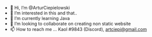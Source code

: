 - 👋 Hi, I’m @ArturCiepielowski
- 👀 I’m interested in this and that..
- 🌱 I’m currently learning Java
- 💞️ I’m looking to collaborate on creating non static website
- 📫 How to reach me ... Kaol #9843 (Discord), artciepi@gmail.com

<!---
ArturCiepielowski/ArturCiepielowski is a ✨ special ✨ repository because its `README.md` (this file) appears on your GitHub profile.
You can click the Preview link to take a look at your changes.
--->
